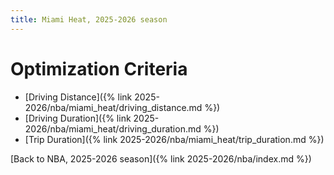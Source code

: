```yaml
---
title: Miami Heat, 2025-2026 season
---
```


# Optimization Criteria
- [Driving Distance]({% link 2025-2026/nba/miami_heat/driving_distance.md %})
- [Driving Duration]({% link 2025-2026/nba/miami_heat/driving_duration.md %})
- [Trip Duration]({% link 2025-2026/nba/miami_heat/trip_duration.md %})

[Back to NBA, 2025-2026 season]({% link 2025-2026/nba/index.md %})
